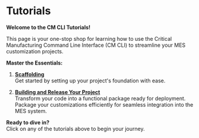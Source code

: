 # Tutorials

**Welcome to the CM CLI Tutorials!**

This page is your one-stop shop for learning how to use the Critical Manufacturing Command Line Interface (CM CLI) to streamline your MES customization projects.

**Master the Essentials:**

1. **[Scaffolding](1-scaffolding/index.md)**  
  Get started by setting up your project's foundation with ease.

2. **[Building and Release Your Project](2-building-and-release/index.md)**  
  Transform your code into a functional package ready for deployment.  
  Package your customizations efficiently for seamless integration into the MES system.

**Ready to dive in?**  
Click on any of the tutorials above to begin your journey.
